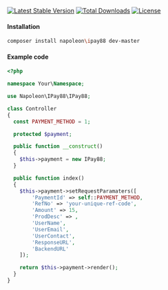 [![Latest Stable Version](https://poser.pugx.org/napoleon/ipay88/v/stable)](https://packagist.org/packages/napoleon/ipay88)
[![Total Downloads](https://poser.pugx.org/napoleon/ipay88/downloads)](https://packagist.org/packages/napoleon/ipay88)
[![License](https://poser.pugx.org/napoleon/ipay88/license)](https://packagist.org/packages/napoleon/ipay88)

#### Installation
``` sh
composer install napoleon\ipay88 dev-master
```

#### Example code

``` php
<?php

namespace Your\Namespace;

use Napoleon\IPay88\IPay88;

class Controller
{
  const PAYMENT_METHOD = 1;

  protected $payment;

  public function __construct()
  {
    $this->payment = new IPay88;
  }

  public function index()
  {
    $this->payment->setRequestParamaters([
        'PaymentId' => self::PAYMENT_METHOD,
        'RefNo' => 'your-unique-ref-code',
        'Amount' => 15,
        'ProdDesc' => ,
        'UserName',
        'UserEmail',
        'UserContact',
        'ResponseURL',
        'BackendURL'
    ]);

    return $this->payment->render();
  }
}

```
